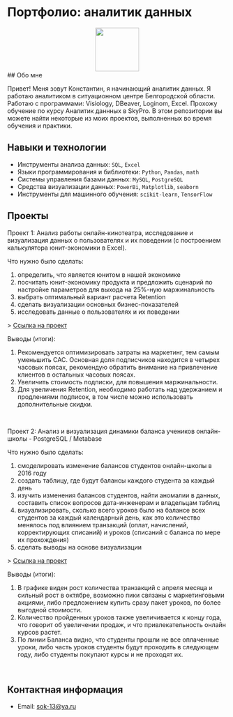 # Портфолио: аналитик данных
<div id="header" align="center">
  <img src="https://media.giphy.com/media/M9gbBd9nbDrOTu1Mqx/giphy.gif" width="100"/>
</div>
## Обо мне

Привет! Меня зовут Константин, я начинающий аналитик данных. 
Я работаю аналитиком в ситуационном центре Белгородской области. Работаю с программами: Visiology, DBeaver, Loginom, Excel.
Прохожу обучение по курсу Аналитик даннных в SkyPro.
В этом репозитории вы можете найти некоторые из моих проектов, выполненных во время обучения и практики.
<br>

## Навыки и технологии
- Инструменты анализа данных: ``SQL``, ``Excel`` 
- Языки программирования и библиотеки: ``Python``, ``Pandas``, ``math`` 
- Системы управления базами данных: ``MySQL``, ``PostgreSQL``
- Средства визуализации данных: ``PowerBi``, ``Matplotlib``, ``seaborn``
- Инструменты для машинного обучения: ``scikit-learn``, ``TensorFlow``



## Проекты
<p> Проект 1: Анализ работы онлайн-кинотеатра, исследование и визуализация данных о пользователях и их поведении (с построением калькулятора юнит-экономики в Excel).</p>
<p>Что нужно было сделать:<p>
<ol>
  <li>определить, что является юнитом в нашей экономике</li>
  <li>посчитать юнит-экономику продукта и предложить сценарий по настройке параметров для выхода на 25%-ную маржинальность</li>
  <li>выбрать оптимальный вариант расчета Retention</li>
  <li>сделать визуализации основных бизнес-показателей</li>
  <li>исследовать данные о пользователях и их поведении</li>
</ol>
> <a href="https://github.com/Lordks126/31/blob/main/%D0%A1%D0%B0%D0%BF%D0%B5%D0%BB%D0%B8%D0%BD%D0%9A.%D0%9E._%D0%9A%D1%83%D1%80%D1%81%D0%BE%D0%B2%D0%BE%D0%B9%20Excel.xlsx">Ссылка на проект</a>
<p>Выводы (итоги):<p>
<ol>
  <li>Рекомендуется оптимизировать затраты на маркетинг, тем самым уменьшить CAC. Основная доля подписчиков находится в четырех часовых поясах, рекомендую обратить внимание на привлечение клиентов в остальных часовых поясах.</li>
  <li>Увеличить стоимость подписки, для повышения маржинальности.</li>
  <li>Для увеличения Retention, необходимо работать над удержанием и продлениями подписок, в том числе можно использовать дополнительные скидки.</li>
</ol>
<br> 


<p> Проект 2: Анализ и визуализация динамики баланса учеников онлайн-школы - PostgreSQL / Metabase</p>
<p>Что нужно было сделать:<p>
<ol>
  <li>смоделировать изменение балансов студентов онлайн-школы в 2016 году</li>
  <li>создать таблицу, где будут балансы каждого студента за каждый день</li>
  <li>изучить изменения балансов студентов, найти аномалии в данных, составить список вопросов дата-инженерам и владельцам таблиц</li>
  <li>визуализировать, сколько всего уроков было на балансе всех студентов за каждый календарный день, как это количество менялось под влиянием транзакций (оплат, начислений, корректирующих списаний) и уроков (списаний с баланса по мере их прохождения)</li>
  <li>сделать выводы на основе визуализации</li>
</ol>
> <a href="https://metabase.sky.pro/question/64286">Ссылка на проект</a>
 
<p>Выводы (итоги):<p>
<ol>
  <li>В графике виден рост количества транзакций с апреля месяца и сильный рост в октябре, возможно пики связаны с маркетинговыми акциями, либо предложением купить сразу пакет уроков, по более выгодной стоимости. </li>
  <li>Количество пройденных уроков также увеличивается к концу года, что говорит об увеличении продаж, и что привлекательность онлайн курсов растет.</li>
  <li>По  линии Баланса видно, что студенты прошли не все оплаченные уроки, либо часть уроков студенты будут проходить в следующем году, либо студенты покупают курсы и не проходят их.</li>
</ol>
<br> 


## Контактная информация
- Email: sok-13@ya.ru
